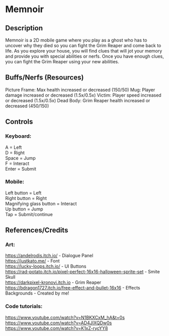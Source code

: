 # Memnoir

## Description
Memnoir is a 2D mobile game where you play as a ghost who has to uncover why they died so you can fight the Grim Reaper and come back to life. As you explore your house, you will find clues that will jot your memory and provide you with special abilities or nerfs. Once you have enough clues, you can fight the Grim Reaper using your new abilities. 

## Buffs/Nerfs (Resources) 
Picture Frame: Max health increased or decreased (150/50)
Mug: Player damage increased or decreased (1.5x/0.5x)
Victim: Player speed increased or decreased (1.5x/0.5x)
Dead Body: Grim Reaper health increased or decreased (450/150)

## Controls 
### Keyboard:
A = Left  
D = Right  
Space = Jump   
F = Interact  
Enter = Submit  

### Mobile: 
Left button = Left  
Right button = Right  
Magnifying glass button = Interact  
Up button = Jump  
Tap = Submit/continue  

## References/Credits
### Art:
https://andelrodis.itch.io/ - Dialogue Panel  
https://justkato.me/ - Font  
https://lucky-loops.itch.io/ - UI Buttons  
https://rad-potato.itch.io/pixel-perfect-16x16-halloween-sprite-set - Smite Skull  
https://darkpixel-kronovi.itch.io - Grim Reaper  
https://bdragon1727.itch.io/free-effect-and-bullet-16x16 - Effects  
Backgrounds - Created by me!  

### Code tutorials:
https://www.youtube.com/watch?v=N1BKXCxM_hA&t=0s  
https://www.youtube.com/watch?v=AD4JIXQDw0s  
https://www.youtube.com/watch?v=K1xZ-rycYY8  
